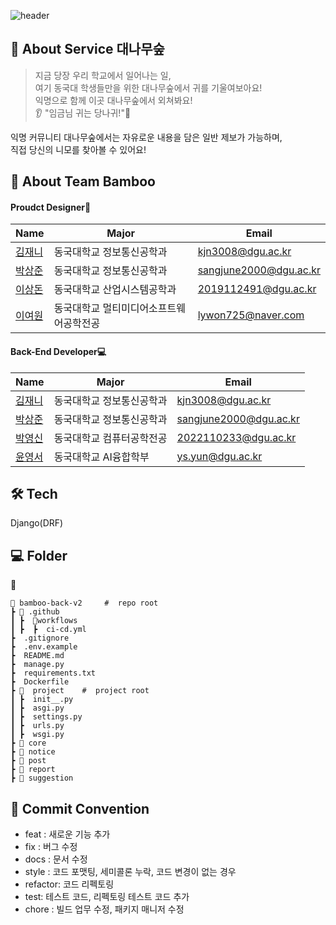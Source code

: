 
![header](https://capsule-render.vercel.app/api?type=waving&color=green&height=300&section=header&text=DGU%20Bamboo&fontSize=90&animation=fadeIn&fontAlignY=38&desc=동국대학교%20학우들을%20위한%20자유로운%20소통의%20장,%20동국대학교%20"대나무숲"&descAlignY=58&descAlign=62)

## 🎋  About Service 대나무숲
> 지금 당장 우리 학교에서 일어나는 일,<br>
> 여기 동국대 학생들만을 위한 대나무숲에서 귀를 기울여보아요! <br>
> 익명으로 함께 이곳 대나무숲에서 외쳐봐요! <br>
> 👂 "임금님 귀는 당나귀!"🫅<br>

익명 커뮤니티 대나무숲에서는 자유로운 내용을 담은 일반 제보가 가능하며, <br>
직접 당신의 니모를 찾아볼 수 있어요! <br>


## 👋 About Team Bamboo

#### Proudct Designer🎨
| Name                                         | Major           | Email                |
| -------------------------------------------- | --------------  | -------------------- |
| [김재니](https://github.com/kmjenny)   | 동국대학교 정보통신공학과  | kjn3008@dgu.ac.kr |
| [박상준](https://github.com/tkdwns414) | 동국대학교 정보통신공학과   | sangjune2000@dgu.ac.kr |
| [이상돈](https://github.com/leeideal) | 동국대학교 산업시스템공학과  | 2019112491@dgu.ac.kr  |
| [이여원](https://github.com/lywon725)   | 동국대학교 멀티미디어소프트웨어공학전공 | lywon725@naver.com |

#### Back-End Developer💻
| Name                                         | Major            | Email                |
| -------------------------------------------- | --------------  | ----------------------- |
| [김재니](https://github.com/kmjenny)   | 동국대학교 정보통신공학과  | kjn3008@dgu.ac.kr |
| [박상준](https://github.com/tkdwns414) | 동국대학교 정보통신공학과   | sangjune2000@dgu.ac.kr |
| [박영신](https://github.com/tkdwns414) | 동국대학교 컴퓨터공학전공   | 2022110233@dgu.ac.kr |
| [윤영서](https://github.com/0seoYun) | 동국대학교 AI융합학부    | ys.yun@dgu.ac.kr |


## 🛠️ Tech
Django(DRF)

## 💻 Folder
📂
```
📂 bamboo-back-v2     #  repo root
┣ 📂 .github
┃ ┣  📂workflows
┃ ┣  ┣  ci-cd.yml
┣  .gitignore
┣  .env.example
┣  README.md
┣  manage.py
┣  requirements.txt
┣  Dockerfile
┣ 📂  project    #  project root
┃ ┣  init__.py
┃ ┣  asgi.py
┃ ┣  settings.py
┃ ┣  urls.py
┃ ┣  wsgi.py
┣ 📂 core
┣ 📂 notice
┣ 📂 post
┣ 📂 report
┣ 📂 suggestion
```

## 🎯 Commit Convention
-   feat : 새로운 기능 추가
-   fix : 버그 수정
-   docs : 문서 수정
-   style : 코드 포맷팅, 세미콜론 누락, 코드 변경이 없는 경우
-   refactor: 코드 리펙토링
-   test: 테스트 코드, 리펙토링 테스트 코드 추가
-   chore : 빌드 업무 수정, 패키지 매니저 수정





